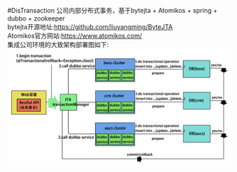 #DisTransaction
公司内部分布式事务，基于bytejta + Atomikos + spring + dubbo + zookeeper  
bytejta开源地址:https://github.com/liuyangming/ByteJTA  
Atomikos官方网站:https://www.atomikos.com/  
集成公司环境的大致架构部署图如下:  
![Alt text](/struct.jpg)  

